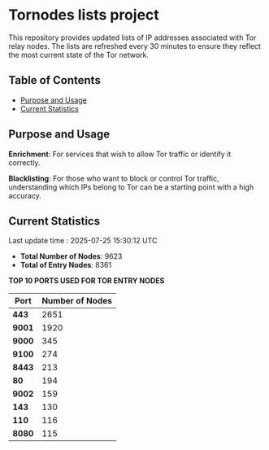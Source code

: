 # Tornodes lists project

This repository provides updated lists of IP addresses associated with Tor relay nodes. The lists are refreshed every 30 minutes to ensure they reflect the most current state of the Tor network.

## Table of Contents

- [Purpose and Usage](#purpose-and-usage)
- [Current Statistics](#current-statistics)


## Purpose and Usage

**Enrichment**: For services that wish to allow Tor traffic or identify it correctly.

**Blacklisting**: For those who want to block or control Tor traffic, understanding which IPs belong to Tor can be a starting point with a high accuracy.

## Current Statistics

Last update time : 2025-07-25 15:30:12 UTC

- **Total Number of Nodes**: 9623
- **Total of Entry Nodes**: 8361

**TOP 10 PORTS USED FOR TOR ENTRY NODES**

| **Port** | **Number of Nodes** |
|------|-----------------|
| **443**   | 2651  |
| **9001**   | 1920  |
| **9000**   | 345  |
| **9100**   | 274  |
| **8443**   | 213  |
| **80**   | 194  |
| **9002**   | 159  |
| **143**   | 130  |
| **110**   | 116  |
| **8080**   | 115  |

